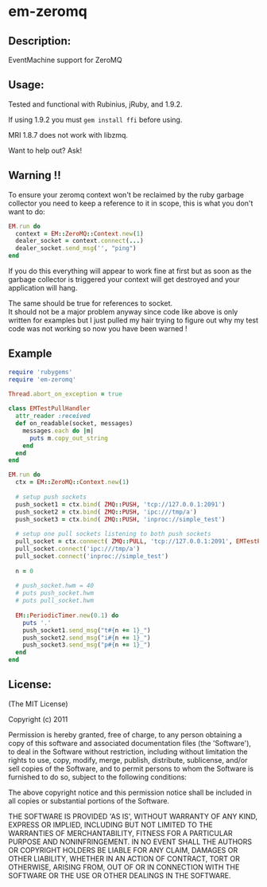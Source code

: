 # em-zeromq #

## Description: ##

EventMachine support for ZeroMQ

## Usage: ##

Tested and functional with Rubinius, jRuby, and 1.9.2.

If using 1.9.2 you must `gem install ffi` before using.

MRI 1.8.7 does not work with libzmq.

Want to help out? Ask!

## Warning !! ##

To ensure your zeromq context won't be reclaimed by the ruby garbage collector you need
to keep a reference to it in scope, this is what you don't want to do:

```ruby
EM.run do
  context = EM::ZeroMQ::Context.new(1)
  dealer_socket = context.connect(...)
  dealer_socket.send_msg('', "ping")
end
```

If you do this everything will appear to work fine at first but as soon as the garbage collector
is triggered your context will get destroyed and your application will hang.

The same should be true for references to socket.  
It should not be a major problem anyway since code like above is only written for examples
but I just pulled my hair trying to figure out why my test code was not working so now you
have been warned !


## Example ##
```ruby
require 'rubygems'
require 'em-zeromq'
    
Thread.abort_on_exception = true

class EMTestPullHandler
  attr_reader :received
  def on_readable(socket, messages)
    messages.each do |m|
      puts m.copy_out_string
    end
  end
end

EM.run do
  ctx = EM::ZeroMQ::Context.new(1)
  
  # setup push sockets
  push_socket1 = ctx.bind( ZMQ::PUSH, 'tcp://127.0.0.1:2091')
  push_socket2 = ctx.bind( ZMQ::PUSH, 'ipc:///tmp/a')
  push_socket3 = ctx.bind( ZMQ::PUSH, 'inproc://simple_test')
  
  # setup one pull sockets listening to both push sockets
  pull_socket = ctx.connect( ZMQ::PULL, 'tcp://127.0.0.1:2091', EMTestPullHandler.new)
  pull_socket.connect('ipc:///tmp/a')
  pull_socket.connect('inproc://simple_test')
  
  n = 0
  
  # push_socket.hwm = 40
  # puts push_socket.hwm
  # puts pull_socket.hwm
  
  EM::PeriodicTimer.new(0.1) do
    puts '.'
    push_socket1.send_msg("t#{n += 1}_")
    push_socket2.send_msg("i#{n += 1}_")
    push_socket3.send_msg("p#{n += 1}_")
  end
end
```

## License: ##

(The MIT License)

Copyright (c) 2011

Permission is hereby granted, free of charge, to any person obtaining
a copy of this software and associated documentation files (the
'Software'), to deal in the Software without restriction, including
without limitation the rights to use, copy, modify, merge, publish,
distribute, sublicense, and/or sell copies of the Software, and to
permit persons to whom the Software is furnished to do so, subject to
the following conditions:

The above copyright notice and this permission notice shall be
included in all copies or substantial portions of the Software.

THE SOFTWARE IS PROVIDED 'AS IS', WITHOUT WARRANTY OF ANY KIND,
EXPRESS OR IMPLIED, INCLUDING BUT NOT LIMITED TO THE WARRANTIES OF
MERCHANTABILITY, FITNESS FOR A PARTICULAR PURPOSE AND NONINFRINGEMENT.
IN NO EVENT SHALL THE AUTHORS OR COPYRIGHT HOLDERS BE LIABLE FOR ANY
CLAIM, DAMAGES OR OTHER LIABILITY, WHETHER IN AN ACTION OF CONTRACT,
TORT OR OTHERWISE, ARISING FROM, OUT OF OR IN CONNECTION WITH THE
SOFTWARE OR THE USE OR OTHER DEALINGS IN THE SOFTWARE.
